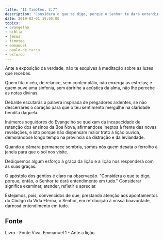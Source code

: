```yaml
---
title: "II Timóteo, 2:7"
description: "Considera o que te digo, porque o Senhor te dará entendimento em tudo."
date: 2019-02-01 19:00:00
topics: 
- evangelho
- biblia
- jesus
- timoteo
- emmanuel
- paulo-de-tarso
- esforco
---
```


Ante a exposição da verdade, não te esquives à meditação sobre as luzes
que recebes.

Quem fita o céu, de relance, sem contemplá­lo, não enxerga as estrelas; e
quem ouve uma sinfonia, sem abrir­lhe a acústica da alma, não lhe percebe as notas
divinas.

Debalde escutarás a palavra inspirada de pregadores ardentes, se não
descerrares o coração para que o teu sentimento mergulhe na claridade bendita
daquela.

Inúmeros seguidores do Evangelho se queixam da incapacidade de retenção
dos ensinos da Boa Nova, afirmando­se ineptos à frente das novas revelações, e isto
porque não dispensam maior trato à lição ouvida, demorando­se longo tempo na
província da distração e da leviandade.

Quando a câmara permanece sombria, somos nós quem desata o ferrolho à
janela para que o sol nos visite.

Dediquemos algum esforço à graça da lição e a lição nos responderá com as
suas graças.

O apóstolo dos gentios é claro na observação. "Considera o que te digo,
porque, então, o Senhor te dará entendimento em tudo."
Considerar significa examinar, atender, refletir e apreciar.

Estejamos, pois, convencidos de que, prestando atenção aos apontamentos
do Código da Vida Eterna, o Senhor, em retribuição à nossa boa­vontade, dar­nos­á
entendimento em tudo.


## Fonte
Livro - Fonte Viva, Emmanuel
1 - Ante a lição
